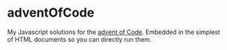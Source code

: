 # adventOfCode

My Javascript solutions for the [advent of Code](https://adventofcode.com/).
Embedded in the simplest of HTML documents so you can directly run them.
